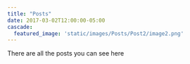 ```yaml
---
title: "Posts"
date: 2017-03-02T12:00:00-05:00
cascade:
  featured_image: 'static/images/Posts/Post2/image2.png'
---
```

There are all the posts you can see here